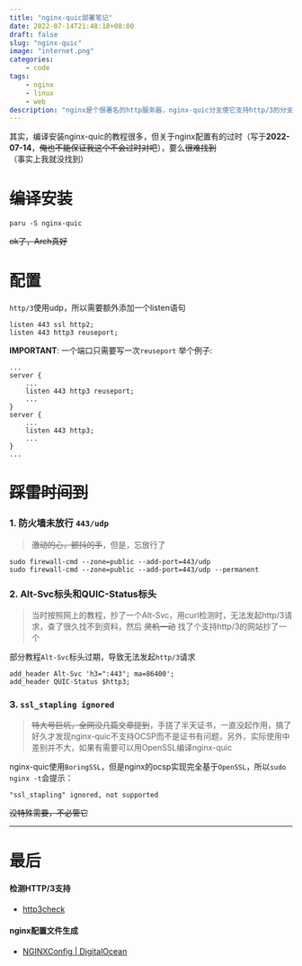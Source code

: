 ```yaml
---
title: "nginx-quic部署笔记"
date: 2022-07-14T21:48:18+08:00
draft: false
slug: "nginx-quic"
image: "internet.png"
categories:
    - code
tags:
    - nginx
    - linux
    - web
description: "nginx是个很著名的http服务器，nginx-quic分支使它支持http/3的分支之一（来自nginx官方）了解quic后，迫不及待（划掉）地想搞一个玩玩，但踩了N个坑，所以留个笔记（顺便证明一下我的博客还活着）"
---
```


其实，编译安装nginx-quic的教程很多，但关于nginx配置有的过时（写于**2022-07-14**，~~俺也不能保证我这个不会过时对吧~~），要么~~很难找到~~（事实上我就没找到）  
# ~~编译~~安装  
```shell
paru -S nginx-quic  
```  
~~ok了，Arch真好~~  
# 配置  
`http/3`使用udp，所以需要额外添加一个listen语句  
```nginx
listen 443 ssl http2;
listen 443 http3 reuseport;
```  
**IMPORTANT**: 一个端口只需要写一次`reuseport`
举个例子:
```nginx
...
server {
    ...
    listen 443 http3 reuseport;
    ...
}
server {
    ...
    listen 443 http3;
    ...
}
...
```
# ~~踩雷时间到~~  
### 1. 防火墙未放行 `443/udp`  
> ~~激动的心，颤抖的手~~，但是，忘放行了

```shell
sudo firewall-cmd --zone=public --add-port=443/udp
sudo firewall-cmd --zone=public --add-port=443/udp --permanent
```  
### 2. Alt-Svc标头和QUIC-Status标头  
> 当时按照网上的教程，抄了一个Alt-Svc，用curl检测时，无法发起http/3请求，查了很久找不到资料，然后 ~~灵机一动~~ 找了个支持http/3的网站抄了一个   

部分教程`Alt-Svc`标头过期，导致无法发起`http/3`请求  
```nginx
add_header Alt-Svc 'h3=":443"; ma=86400';
add_header QUIC-Status $http3;
```  
### 3. `ssl_stapling ignored`
> ~~特大号巨坑，全网没几篇文章提到~~，手搓了半天证书，一直没起作用，搞了好久才发现nginx-quic不支持OCSP而不是证书有问题，另外，实际使用中差别并不大，如果有需要可以用OpenSSL编译nginx-quic    

nginx-quic使用`BoringSSL`，但是nginx的ocsp实现完全基于`OpenSSL`，所以`sudo nginx -t`会提示：    
```shell
"ssl_stapling" ignored, not supported
```   
~~没特殊需要，不必管它~~  
 
---

# 最后  
#### 检测HTTP/3支持  
* [http3check](https://http3check.net/)  
#### nginx配置文件生成  
* [NGINXConfig | DigitalOcean](https://www.digitalocean.com/community/tools/nginx)  
